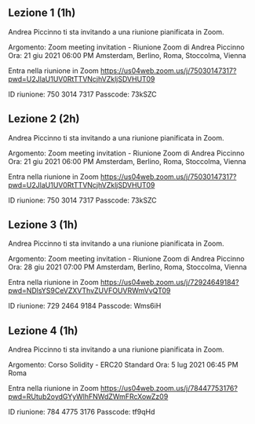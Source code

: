## Lezione 1 (1h)

Andrea Piccinno ti sta invitando a una riunione pianificata in Zoom.

Argomento: Zoom meeting invitation - Riunione Zoom di Andrea Piccinno
Ora: 21 giu 2021 06:00 PM Amsterdam, Berlino, Roma, Stoccolma, Vienna

Entra nella riunione in Zoom
https://us04web.zoom.us/j/75030147317?pwd=U2JlaU1UV0RtTTVNcjhVZkljSDVHUT09

ID riunione: 750 3014 7317
Passcode: 73kSZC


## Lezione 2 (2h)

Andrea Piccinno ti sta invitando a una riunione pianificata in Zoom.

Argomento: Zoom meeting invitation - Riunione Zoom di Andrea Piccinno
Ora: 21 giu 2021 06:00 PM Amsterdam, Berlino, Roma, Stoccolma, Vienna

Entra nella riunione in Zoom
https://us04web.zoom.us/j/75030147317?pwd=U2JlaU1UV0RtTTVNcjhVZkljSDVHUT09

ID riunione: 750 3014 7317
Passcode: 73kSZC


## Lezione 3 (1h)

Andrea Piccinno ti sta invitando a una riunione pianificata in Zoom.

Argomento: Zoom meeting invitation - Riunione Zoom di Andrea Piccinno
Ora: 28 giu 2021 07:00 PM Amsterdam, Berlino, Roma, Stoccolma, Vienna

Entra nella riunione in Zoom
https://us04web.zoom.us/j/72924649184?pwd=NDlsYS9CeVZXVThvZUVFOUVRWmVvQT09

ID riunione: 729 2464 9184
Passcode: Wms6iH


## Lezione 4 (1h)

Andrea Piccinno ti sta invitando a una riunione pianificata in Zoom.

Argomento: Corso Solidity - ERC20 Standard
Ora: 5 lug 2021 06:45 PM Roma

Entra nella riunione in Zoom
https://us04web.zoom.us/j/78447753176?pwd=RUtub2oydGYyWlhFNWdZWmFRcXowZz09

ID riunione: 784 4775 3176
Passcode: tf9qHd


